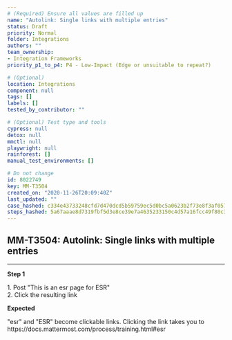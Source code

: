 ```yaml
---
# (Required) Ensure all values are filled up
name: "Autolink: Single links with multiple entries"
status: Draft
priority: Normal
folder: Integrations
authors: ""
team_ownership:
- Integration Frameworks
priority_p1_to_p4: P4 - Low-Impact (Edge or unsuitable to repeat?)

# (Optional)
location: Integrations
component: null
tags: []
labels: []
tested_by_contributor: ""

# (Optional) Test type and tools
cypress: null
detox: null
mmctl: null
playwright: null
rainforest: []
manual_test_environments: []

# Do not change
id: 8022749
key: MM-T3504
created_on: "2020-11-26T20:09:40Z"
last_updated: ""
case_hashed: c334e43733248cfd7d470dcd5b59759ec5d0bc5a0623b2f73e8f3af0575c140070a42831efa4c32183f2d0d3e704ffb7
steps_hashed: 5a67aaae8d7319fbf5d3e8ce39e7a4635233150c4d57a16fcc49f80c306a5f5d3be9defb1f424645a4f489a33dc16f51
---
```


<!-- (Auto-generated) Based on frontmatter's "key" and "name" -->

## MM-T3504: Autolink: Single links with multiple entries

---

**Step 1**

1\. Post "This is an esr page for ESR"\
2\. Click the resulting link

**Expected**

"esr" and "ESR" become clickable links. Clicking the link takes you to https\://docs.mattermost.com/process/training.html#esr
